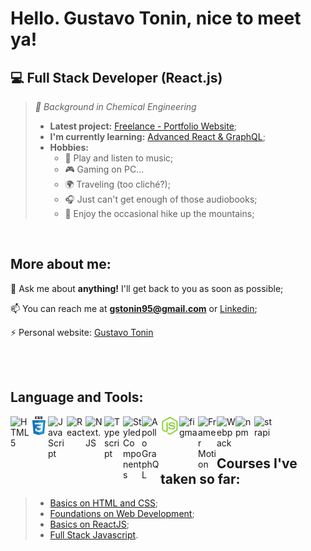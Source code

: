 # **Hello. Gustavo Tonin, nice to meet ya!**

## 💻 Full Stack Developer (React.js)

> _🧪 Background in Chemical Engineering_
>
> - **Latest project:** [Freelance - Portfolio Website](https://www.indreta.art);
> - **I'm currently learning:** [Advanced React & GraphQL](https://advancedreact.com/);
> - **Hobbies:**
>   - 🎵 Play and listen to music;
>   - 🎮 Gaming on PC...
>   - 🌍 Traveling (too cliché?);
>   - 🎧 Just can't get enough of those audiobooks;
>   - 🥾 Enjoy the occasional hike up the mountains;

<br>

## More about me:

💬 Ask me about **anything!** I'll get back to you as soon as possible;

📫 You can reach me at **gstonin95@gmail.com** or [Linkedin](https://www.linkedin.com/in/gustavo-s-tonin);

⚡ Personal website: [Gustavo Tonin](https://gustavotonin.vercel.app/)

<br>

<br>

## Language and Tools:

<img align="left" alt="HTML5" width="30px" src="https://upload.wikimedia.org/wikipedia/commons/thumb/6/61/HTML5_logo_and_wordmark.svg/1200px-HTML5_logo_and_wordmark.svg.png" />

<img align="left" alt="CSS3" width="30px" src="https://raw.githubusercontent.com/github/explore/6c6508f34230f0ac0d49e847a326429eefbfc030/topics/css/css.png" />

<img align="left" alt="JavaScript" width="30px" src="https://sujanbyanjankar.com.np/wp-content/uploads/2019/09/javascript.png" />

<img align="left" alt="React" width="30px" src="https://icons-for-free.com/iconfiles/png/512/design+development+facebook+framework+mobile+react+icon-1320165723839064798.png" />

<img align="left" alt="Next.JS" width="30px" src="https://res.cloudinary.com/dowa8tjdi/image/upload/v1643832572/nextJS_nempv1.png" />

<img align="left" alt="Typescript" width="30px" src="https://upload.wikimedia.org/wikipedia/commons/thumb/4/4c/Typescript_logo_2020.svg/1200px-Typescript_logo_2020.svg.png" />
<img align="left" alt="Styled Components" width="30px" src="https://styled-components.com/atom.png" />

<img align="left" alt="Apollo GraphQL" width="30px" src="https://avatars.githubusercontent.com/u/17189275?s=200&v=4" />

<img align="left" alt="Node.js" width="30px" src="https://raw.githubusercontent.com/devicons/devicon/master/icons/nodejs/nodejs-original.svg" />

<img align="left" alt="figma" width="30px" src="https://i.pinimg.com/originals/a5/58/b4/a558b426cb8973523f37bbed94cf0f09.png" />

<img align="left" alt="Framer Motion" width="30px" src="https://user-images.githubusercontent.com/38039349/60953119-d3c6f300-a2fc-11e9-9596-4978e5d52180.png" />

<img align="left" alt="Webpack" width="30px" src="https://raw.githubusercontent.com/webpack/media/master/logo/icon.png" />

<img align="left" alt="npm" width="30px" src="https://cdn.iconscout.com/icon/free/png-256/npm-3-1175132.png" />

<img align="left" alt="strapi" width="30px" src="https://opencollective-production.s3.us-west-1.amazonaws.com/e183fa70-7b5d-11eb-825b-978575575aa4.png" />

<br><br>

## Courses I've taken so far:

> - [Basics on HTML and CSS](https://www.freecodecamp.org/learn/);
> - [Foundations on Web Development](https://www.theodinproject.com/paths/foundations);
> - [Basics on ReactJS](https://scrimba.com/learn/learnreact);
> - [Full Stack Javascript](https://www.theodinproject.com/paths/full-stack-javascript).
